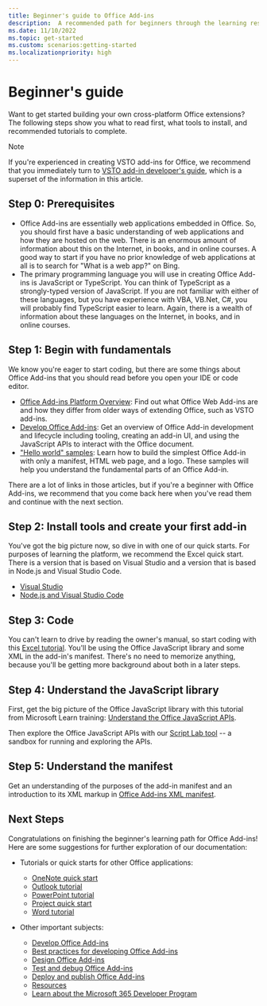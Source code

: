 ```yaml
---
title: Beginner's guide to Office Add-ins
description:  A recommended path for beginners through the learning resources for Office Add-ins.
ms.date: 11/10/2022
ms.topic: get-started
ms.custom: scenarios:getting-started
ms.localizationpriority: high
---
```


# Beginner's guide

Want to get started building your own cross-platform Office extensions? The following steps show you what to read first, what tools to install, and recommended tutorials to complete.

> [!NOTE]
> If you're experienced in creating VSTO add-ins for Office, we recommend that you immediately turn to [VSTO add-in developer's guide](learning-path-transition.md), which is a superset of the information in this article.

## Step 0: Prerequisites

- Office Add-ins are essentially web applications embedded in Office. So, you should first have a basic understanding of web applications and how they are hosted on the web. There is an enormous amount of information about this on the Internet, in books, and in online courses. A good way to start if you have no prior knowledge of web applications at all is to search for "What is a web app?" on Bing.
- The primary programming language you will use in creating Office Add-ins is JavaScript or TypeScript. You can think of TypeScript as a strongly-typed version of JavaScript. If you are not familiar with either of these languages, but you have experience with VBA, VB.Net, C#, you will probably find TypeScript easier to learn. Again, there is a wealth of information about these languages on the Internet, in books, and in online courses.

## Step 1: Begin with fundamentals

We know you're eager to start coding, but there are some things about Office Add-ins that you should read before you open your IDE or code editor.

- [Office Add-ins Platform Overview](office-add-ins.md): Find out what Office Web Add-ins are and how they differ from older ways of extending Office, such as VSTO add-ins.
- [Develop Office Add-ins](../develop/develop-overview.md): Get an overview of Office Add-in development and lifecycle including tooling, creating an add-in UI, and using the JavaScript APIs to interact with the Office document.
- ["Hello world" samples](https://github.com/OfficeDev/Office-Add-in-samples/tree/main/Samples/hello-world): Learn how to build the simplest Office Add-in with only a manifest, HTML web page, and a logo. These samples will help you understand the fundamental parts of an Office Add-in.

There are a lot of links in those articles, but if you're a beginner with Office Add-ins, we recommend that you come back here when you've read them and continue with the next section.

## Step 2: Install tools and create your first add-in

You've got the big picture now, so dive in with one of our quick starts. For purposes of learning the platform, we recommend the Excel quick start. There is a version that is based on Visual Studio and a version that is based in Node.js and Visual Studio Code.

- [Visual Studio](../quickstarts/excel-quickstart-jquery.md?tabs=visualstudio)
- [Node.js and Visual Studio Code](../quickstarts/excel-quickstart-jquery.md?tabs=yeomangenerator)

## Step 3: Code

You can't learn to drive by reading the owner's manual, so start coding with this [Excel tutorial](../tutorials/excel-tutorial.md). You'll be using the Office JavaScript library and some XML in the add-in's manifest. There's no need to memorize anything, because you'll be getting more background about both in a later steps.

## Step 4: Understand the JavaScript library

First, get the big picture of the Office JavaScript library with this tutorial from Microsoft Learn training: [Understand the Office JavaScript APIs](/training/modules/understand-office-javascript-apis/index).

Then explore the Office JavaScript APIs with our [Script Lab tool](explore-with-script-lab.md) -- a sandbox for running and exploring the APIs.

## Step 5: Understand the manifest

Get an understanding of the purposes of the add-in manifest and an introduction to its XML markup in [Office Add-ins XML manifest](../develop/add-in-manifests.md).

## Next Steps

Congratulations on finishing the beginner's learning path for Office Add-ins! Here are some suggestions for further exploration of our documentation:

- Tutorials or quick starts for other Office applications:

  - [OneNote quick start](../quickstarts/onenote-quickstart.md)
  - [Outlook tutorial](/outlook/add-ins/addin-tutorial)
  - [PowerPoint tutorial](../tutorials/powerpoint-tutorial.md)
  - [Project quick start](../quickstarts/project-quickstart.md)
  - [Word tutorial](../tutorials/word-tutorial.md)

- Other important subjects:

  - [Develop Office Add-ins](../develop/develop-overview.md)
  - [Best practices for developing Office Add-ins](../concepts/add-in-development-best-practices.md)
  - [Design Office Add-ins](../design/add-in-design.md)
  - [Test and debug Office Add-ins](../testing/test-debug-office-add-ins.md)
  - [Deploy and publish Office Add-ins](../publish/publish.md)
  - [Resources](../resources/resources-links-help.md)
  - [Learn about the Microsoft 365 Developer Program](https://developer.microsoft.com/microsoft-365/dev-program)
